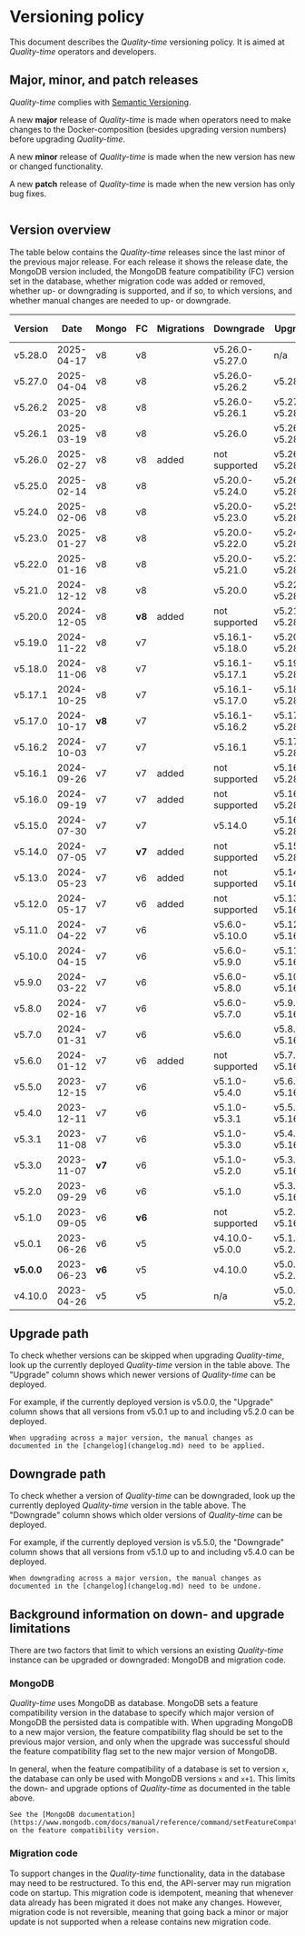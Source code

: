 # Versioning policy

This document describes the *Quality-time* versioning policy. It is aimed at *Quality-time* operators and developers.

## Major, minor, and patch releases

*Quality-time* complies with [Semantic Versioning](https://semver.org/spec/v2.0.0.html).

A new **major** release of *Quality-time* is made when operators need to make changes to the Docker-composition (besides upgrading version numbers) before upgrading *Quality-time*.

A new **minor** release of *Quality-time* is made when the new version has new or changed functionality.

A new **patch** release of *Quality-time* is made when the new version has only bug fixes.

```{index} MongoDB
```

## Version overview

The table below contains the *Quality-time* releases since the last minor of the previous major release. For each release it shows the release date, the MongoDB version included, the MongoDB feature compatibility (FC) version set in the database, whether migration code was added or removed, whether up- or downgrading is supported, and if so, to which versions, and whether manual changes are needed to up- or downgrade.

| Version    | Date         | Mongo  | FC     | Migrations | Downgrade       | Upgrade         | Manual changes |
|------------|--------------|--------|--------|------------|-----------------|-----------------|----------------|
| v5.28.0    | 2025-04-17   | v8     | v8     |            | v5.26.0-v5.27.0 | n/a             | no             |
| v5.27.0    | 2025-04-04   | v8     | v8     |            | v5.26.0-v5.26.2 | v5.28.0         | no             |
| v5.26.2    | 2025-03-20   | v8     | v8     |            | v5.26.0-v5.26.1 | v5.27.0-v5.28.0 | no             |
| v5.26.1    | 2025-03-19   | v8     | v8     |            | v5.26.0         | v5.26.2-v5.28.0 | no             |
| v5.26.0    | 2025-02-27   | v8     | v8     | added      | not supported   | v5.26.1-v5.28.0 | no             |
| v5.25.0    | 2025-02-14   | v8     | v8     |            | v5.20.0-v5.24.0 | v5.26.0-v5.28.0 | no             |
| v5.24.0    | 2025-02-06   | v8     | v8     |            | v5.20.0-v5.23.0 | v5.25.0-v5.28.0 | no             |
| v5.23.0    | 2025-01-27   | v8     | v8     |            | v5.20.0-v5.22.0 | v5.24.0-v5.28.0 | no             |
| v5.22.0    | 2025-01-16   | v8     | v8     |            | v5.20.0-v5.21.0 | v5.23.0-v5.28.0 | no             |
| v5.21.0    | 2024-12-12   | v8     | v8     |            | v5.20.0         | v5.22.0-v5.28.0 | no             |
| v5.20.0    | 2024-12-05   | v8     | **v8** | added      | not supported   | v5.21.0-v5.28.0 | no             |
| v5.19.0    | 2024-11-22   | v8     | v7     |            | v5.16.1-v5.18.0 | v5.20.0-v5.28.0 | no             |
| v5.18.0    | 2024-11-06   | v8     | v7     |            | v5.16.1-v5.17.1 | v5.19.0-v5.28.0 | no             |
| v5.17.1    | 2024-10-25   | v8     | v7     |            | v5.16.1-v5.17.0 | v5.18.0-v5.28.0 | no             |
| v5.17.0    | 2024-10-17   | **v8** | v7     |            | v5.16.1-v5.16.2 | v5.17.1-v5.28.0 | no             |
| v5.16.2    | 2024-10-03   | v7     | v7     |            | v5.16.1         | v5.17.0-v5.28.0 | no             |
| v5.16.1    | 2024-09-26   | v7     | v7     | added      | not supported   | v5.16.2-v5.28.0 | no             |
| v5.16.0    | 2024-09-19   | v7     | v7     | added      | not supported   | v5.16.1-v5.28.0 | no             |
| v5.15.0    | 2024-07-30   | v7     | v7     |            | v5.14.0         | v5.16.0-v5.28.0 | no             |
| v5.14.0    | 2024-07-05   | v7     | **v7** | added      | not supported   | v5.15.0-v5.28.0 | no             |
| v5.13.0    | 2024-05-23   | v7     | v6     | added      | not supported   | v5.14.0-v5.16.2 | no             |
| v5.12.0    | 2024-05-17   | v7     | v6     | added      | not supported   | v5.13.0-v5.16.2 | no             |
| v5.11.0    | 2024-04-22   | v7     | v6     |            | v5.6.0-v5.10.0  | v5.12.0-v5.16.2 | no             |
| v5.10.0    | 2024-04-15   | v7     | v6     |            | v5.6.0-v5.9.0   | v5.11.0-v5.16.2 | no             |
| v5.9.0     | 2024-03-22   | v7     | v6     |            | v5.6.0-v5.8.0   | v5.10.0-v5.16.2 | no             |
| v5.8.0     | 2024-02-16   | v7     | v6     |            | v5.6.0-v5.7.0   | v5.9.0-v5.16.2  | no             |
| v5.7.0     | 2024-01-31   | v7     | v6     |            | v5.6.0          | v5.8.0-v5.16.2  | no             |
| v5.6.0     | 2024-01-12   | v7     | v6     | added      | not supported   | v5.7.0-v5.16.2  | no             |
| v5.5.0     | 2023-12-15   | v7     | v6     |            | v5.1.0-v5.4.0   | v5.6.0-v5.16.2  | no             |
| v5.4.0     | 2023-12-11   | v7     | v6     |            | v5.1.0-v5.3.1   | v5.5.0-v5.16.2  | no             |
| v5.3.1     | 2023-11-08   | v7     | v6     |            | v5.1.0-v5.3.0   | v5.4.0-v5.16.2  | no             |
| v5.3.0     | 2023-11-07   | **v7** | v6     |            | v5.1.0-v5.2.0   | v5.3.1-v5.16.2  | no             |
| v5.2.0     | 2023-09-29   | v6     | v6     |            | v5.1.0          | v5.3.0-v5.16.2  | no             |
| v5.1.0     | 2023-09-05   | v6     | **v6** |            | not supported   | v5.2.0-v5.16.2  | no             |
| v5.0.1     | 2023-06-26   | v6     | v5     |            | v4.10.0-v5.0.0  | v5.1.0-v5.2.0   | no             |
| **v5.0.0** | 2023-06-23   | **v6** | v5     |            | v4.10.0         | v5.0.1-v5.2.0   | **yes**        |
| v4.10.0    | 2023-04-26   | v5     | v5     |            | n/a             | v5.0.0-v5.2.0   | no             |

## Upgrade path

To check whether versions can be skipped when upgrading *Quality-time*, look up the currently deployed *Quality-time* version in the table above. The "Upgrade" column shows which newer versions of *Quality-time* can be deployed.

For example, if the currently deployed version is v5.0.0, the "Upgrade" column shows that all versions from v5.0.1 up to and including v5.2.0 can be deployed.

```{warning}
When upgrading across a major version, the manual changes as documented in the [changelog](changelog.md) need to be applied.
```

## Downgrade path

To check whether a version of *Quality-time* can be downgraded, look up the currently deployed *Quality-time* version in the table above. The "Downgrade" column shows which older versions of *Quality-time* can be deployed.

For example, if the currently deployed version is v5.5.0, the "Downgrade" column shows that all versions from v5.1.0 up to and including v5.4.0 can be deployed.

```{warning}
When downgrading across a major version, the manual changes as documented in the [changelog](changelog.md) need to be undone.
```

## Background information on down- and upgrade limitations

There are two factors that limit to which versions an existing *Quality-time* instance can be upgraded or downgraded: MongoDB and migration code.

### MongoDB

*Quality-time* uses MongoDB as database. MongoDB sets a feature compatibility version in the database to specify which major version of MongoDB the persisted data is compatible with. When upgrading MongoDB to a new major version, the feature compatibility flag should be set to the previous major version, and only when the upgrade was successful should the feature compatibility flag set to the new major version of MongoDB.

In general, when the feature compatibility of a database is set to version `x`, the database can only be used with MongoDB versions `x` and `x+1`. This limits the down- and upgrade options of *Quality-time* as documented in the table above.

```{seealso}
See the [MongoDB documentation](https://www.mongodb.com/docs/manual/reference/command/setFeatureCompatibilityVersion/) on the feature compatibility version.
```

### Migration code

To support changes in the *Quality-time* functionality, data in the database may need to be restructured. To this end, the API-server may run migration code on startup. This migration code is idempotent, meaning that whenever data already has been migrated it does not make any changes. However, migration code is not reversible, meaning that going back a minor or major update is not supported when a release contains new migration code.

